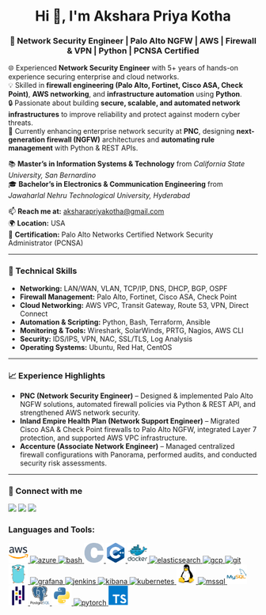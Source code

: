 

<h1 align="center">Hi 👋, I'm Akshara Priya Kotha</h1>
<h3 align="center">🔹 Network Security Engineer | Palo Alto NGFW | AWS | Firewall & VPN | Python | PCNSA Certified</h3>

🌐 Experienced **Network Security Engineer** with 5+ years of hands-on experience securing enterprise and cloud networks.  
💡 Skilled in **firewall engineering (Palo Alto, Fortinet, Cisco ASA, Check Point)**, **AWS networking**, and **infrastructure automation** using **Python**.  
🔒 Passionate about building **secure, scalable, and automated network infrastructures** to improve reliability and protect against modern cyber threats.  
🚀 Currently enhancing enterprise network security at **PNC**, designing **next-generation firewall (NGFW)** architectures and **automating rule management** with Python & REST APIs.

📚 **Master’s in Information Systems & Technology** from *California State University, San Bernardino*  
🎓 **Bachelor’s in Electronics & Communication Engineering** from *Jawaharlal Nehru Technological University, Hyderabad*  

📫 **Reach me at:** aksharapriyakotha@gmail.com  
🌍 **Location:** USA  
💼 **Certification:** Palo Alto Networks Certified Network Security Administrator (PCNSA)

---

<h3 align="left">🧰 Technical Skills</h3>

- **Networking:** LAN/WAN, VLAN, TCP/IP, DNS, DHCP, BGP, OSPF  
- **Firewall Management:** Palo Alto, Fortinet, Cisco ASA, Check Point  
- **Cloud Networking:** AWS VPC, Transit Gateway, Route 53, VPN, Direct Connect  
- **Automation & Scripting:** Python, Bash, Terraform, Ansible  
- **Monitoring & Tools:** Wireshark, SolarWinds, PRTG, Nagios, AWS CLI  
- **Security:** IDS/IPS, VPN, NAC, SSL/TLS, Log Analysis  
- **Operating Systems:** Ubuntu, Red Hat, CentOS  

---

<h3 align="left">📈 Experience Highlights</h3>

- **PNC (Network Security Engineer)** – Designed & implemented Palo Alto NGFW solutions, automated firewall policies via Python & REST API, and strengthened AWS network security.  
- **Inland Empire Health Plan (Network Support Engineer)** – Migrated Cisco ASA & Check Point firewalls to Palo Alto NGFW, integrated Layer 7 protection, and supported AWS VPC infrastructure.  
- **Accenture (Associate Network Engineer)** – Managed centralized firewall configurations with Panorama, performed audits, and conducted security risk assessments.

---

<h3 align="left">🤝 Connect with me</h3>

<p align="left">
<a href="mailto:aksharapriyakotha@gmail.com"><img src="https://img.shields.io/badge/Gmail-D14836?style=for-the-badge&logo=gmail&logoColor=white"/></a>
<a href="https://github.com/aksharapriyakotha"><img src="https://img.shields.io/badge/GitHub-100000?style=for-the-badge&logo=github&logoColor=white"/></a>
<a href="https://www.linkedin.com/in/aksharapriyakotha"><img src="https://img.shields.io/badge/LinkedIn-0A66C2?style=for-the-badge&logo=linkedin&logoColor=white"/></a>
</p>

<h3 align="left">Languages and Tools:</h3>
<p align="left"> <a href="https://aws.amazon.com" target="_blank" rel="noreferrer"> <img src="https://raw.githubusercontent.com/devicons/devicon/master/icons/amazonwebservices/amazonwebservices-original-wordmark.svg" alt="aws" width="40" height="40"/> </a> <a href="https://azure.microsoft.com/en-in/" target="_blank" rel="noreferrer"> <img src="https://www.vectorlogo.zone/logos/microsoft_azure/microsoft_azure-icon.svg" alt="azure" width="40" height="40"/> </a> <a href="https://www.gnu.org/software/bash/" target="_blank" rel="noreferrer"> <img src="https://www.vectorlogo.zone/logos/gnu_bash/gnu_bash-icon.svg" alt="bash" width="40" height="40"/> </a> <a href="https://www.cprogramming.com/" target="_blank" rel="noreferrer"> <img src="https://raw.githubusercontent.com/devicons/devicon/master/icons/c/c-original.svg" alt="c" width="40" height="40"/> </a> <a href="https://www.w3schools.com/cpp/" target="_blank" rel="noreferrer"> <img src="https://raw.githubusercontent.com/devicons/devicon/master/icons/cplusplus/cplusplus-original.svg" alt="cplusplus" width="40" height="40"/> </a> <a href="https://www.docker.com/" target="_blank" rel="noreferrer"> <img src="https://raw.githubusercontent.com/devicons/devicon/master/icons/docker/docker-original-wordmark.svg" alt="docker" width="40" height="40"/> </a> <a href="https://www.elastic.co" target="_blank" rel="noreferrer"> <img src="https://www.vectorlogo.zone/logos/elastic/elastic-icon.svg" alt="elasticsearch" width="40" height="40"/> </a> <a href="https://cloud.google.com" target="_blank" rel="noreferrer"> <img src="https://www.vectorlogo.zone/logos/google_cloud/google_cloud-icon.svg" alt="gcp" width="40" height="40"/> </a> <a href="https://git-scm.com/" target="_blank" rel="noreferrer"> <img src="https://www.vectorlogo.zone/logos/git-scm/git-scm-icon.svg" alt="git" width="40" height="40"/> </a> <a href="https://golang.org" target="_blank" rel="noreferrer"> <img src="https://raw.githubusercontent.com/devicons/devicon/master/icons/go/go-original.svg" alt="go" width="40" height="40"/> </a> <a href="https://grafana.com" target="_blank" rel="noreferrer"> <img src="https://www.vectorlogo.zone/logos/grafana/grafana-icon.svg" alt="grafana" width="40" height="40"/> </a> <a href="https://www.jenkins.io" target="_blank" rel="noreferrer"> <img src="https://www.vectorlogo.zone/logos/jenkins/jenkins-icon.svg" alt="jenkins" width="40" height="40"/> </a> <a href="https://www.elastic.co/kibana" target="_blank" rel="noreferrer"> <img src="https://www.vectorlogo.zone/logos/elasticco_kibana/elasticco_kibana-icon.svg" alt="kibana" width="40" height="40"/> </a> <a href="https://kubernetes.io" target="_blank" rel="noreferrer"> <img src="https://www.vectorlogo.zone/logos/kubernetes/kubernetes-icon.svg" alt="kubernetes" width="40" height="40"/> </a> <a href="https://www.linux.org/" target="_blank" rel="noreferrer"> <img src="https://raw.githubusercontent.com/devicons/devicon/master/icons/linux/linux-original.svg" alt="linux" width="40" height="40"/> </a> <a href="https://www.microsoft.com/en-us/sql-server" target="_blank" rel="noreferrer"> <img src="https://www.svgrepo.com/show/303229/microsoft-sql-server-logo.svg" alt="mssql" width="40" height="40"/> </a> <a href="https://www.mysql.com/" target="_blank" rel="noreferrer"> <img src="https://raw.githubusercontent.com/devicons/devicon/master/icons/mysql/mysql-original-wordmark.svg" alt="mysql" width="40" height="40"/> </a> <a href="https://pandas.pydata.org/" target="_blank" rel="noreferrer"> <img src="https://raw.githubusercontent.com/devicons/devicon/2ae2a900d2f041da66e950e4d48052658d850630/icons/pandas/pandas-original.svg" alt="pandas" width="40" height="40"/> </a> <a href="https://www.postgresql.org" target="_blank" rel="noreferrer"> <img src="https://raw.githubusercontent.com/devicons/devicon/master/icons/postgresql/postgresql-original-wordmark.svg" alt="postgresql" width="40" height="40"/> </a> <a href="https://www.python.org" target="_blank" rel="noreferrer"> <img src="https://raw.githubusercontent.com/devicons/devicon/master/icons/python/python-original.svg" alt="python" width="40" height="40"/> </a> <a href="https://pytorch.org/" target="_blank" rel="noreferrer"> <img src="https://www.vectorlogo.zone/logos/pytorch/pytorch-icon.svg" alt="pytorch" width="40" height="40"/> </a> <a href="https://www.typescriptlang.org/" target="_blank" rel="noreferrer"> <img src="https://raw.githubusercontent.com/devicons/devicon/master/icons/typescript/typescript-original.svg" alt="typescript" width="40" height="40"/> </a> </p>
